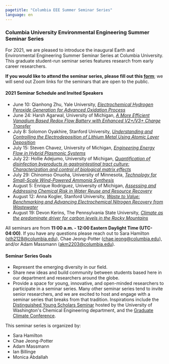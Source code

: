 ```yaml
---
pagetitle: "Columbia EEE Summer Seminar Series"
language: en
---
```


### Columbia University Environmental Engineering Summer Seminar Series

For 2021, we are pleased to introduce the inaugural Earth and
Environmental Engineering Summer Seminar Series at Columbia
University. This graduate student-run seminar series features research
from early career researchers.

**If you would like to attend the seminar series, please fill out this
[form](https://docs.google.com/forms/d/1KuTHTBlJgvk2jgsaiDmrdJkMkb14aSpWE5BlAQT-gPk)**;
we will send out Zoom links for the seminars that are open to the
public.

#### 2021 Seminar Schedule and Invited Speakers

- June 10: Qianhong Zhu, Yale University, *[Electrochemical Hydrogen Peroxide Generation
  for Advanced Oxidation Process](week-01-zhu-electrochemical.md)*
- June 24: Harsh Agarwal, University of Michigan, *[A More Efficient Vanadium Based Redox Flow
  Battery with Enhanced V2+/V3+ Charge Transfer](week-03-agarwal-vanadium.md)*
- July 8: Solomon Oyakhire, Stanford University, *[Understanding and Controlling the
  Electrodeposition of Lithium Metal Using Atomic Layer Deposition](week-05-oyakhire-electrodeposition.md)*
- July 15: Steven Chavez, University of Michigan, *[Engineering Energy Flow in Hybrid Plasmonic
  Systems](week-06-chavez-hybrid-plasmonic.md)*
- July 22: Hollie Adejumo,  University of Michigan, *[Quantification of disinfection byproducts in gastrointestinal tract culture:  Characterization and control of biological matrix effects](week-07-adejumo-disinfection-byproducts.md)*
- July 29: Chinomso Onuoha, University of Minnesota, *[Technology for
  Small-Scale Wind-Powered Ammonia
  Synthesis](week-08-onuoha-wind-powered-ammonia.md)*
- August 5: Enrique Rodriguez, University of Michigan, *[Assessing and
  Addressing Chemical Risk in Water Reuse and Resource
  Recovery](week-09-rodriguez-chemical-risk-water.md)*
- August 12: Anna Kogler, Stanford University, *[Waste to Value:
  Benchmarking and Advancing Electrochemical Nitrogen Recovery from
  Wastewater](week-10-kogler-waste-to-value.md)*
- August 19: Devon Kerins, The Pennsylvania State University,
  *[Climate as the predominate driver for carbon levels in the Rocky
  Mountains](week-11-kerins-rocky-carbon.md)*

All seminars are from **11:00 a.m. - 12:00 Eastern Daylight Time
(UTC-04:00)**. If you have any questions please reach out to Sara
Hamilton (sth2128@columbia.edu), Chae Jeong-Potter
(chae.jeong@columbia.edu), and/or Adam Massmann
(akm2203@columbia.edu).

#### Seminar Series Goals

- Represent the emerging diversity in our field.
- Share new ideas and build community between students based here in
  our department and researchers around the globe.
- Provide a space for young, innovative, and open-minded researchers
  to participate in a seminar series. Many other seminar series tend
  to invite senior researchers, and we are excited to host and engage
  with a seminar series that breaks from that tradition. Inspirations
  include the [Distinguished Young Scholars
  Seminar](http://depts.washington.edu/dyss/index.html) hosted by the
  University of Washington's Chemical Engineering department, and the
  [Graduate Climate
  Conference](https://pcc.uw.edu/events/graduate-climate-conference/).


This seminar series is organized by:

- Sara Hamilton
- Chae Jeong-Potter
- Adam Massmann
- Ian Billinge
- Monica Abdallah

